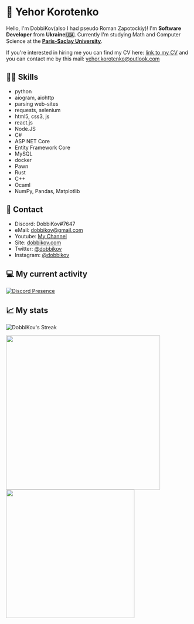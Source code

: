 # 👋 Yehor Korotenko
Hello, I'm DobbiKov(also I had pseudo Roman Zapotockiy)! I'm **Software Developer** from **Ukraine🇺🇦**. Currently I'm studying Math and Computer Science at the [**Paris-Saclay University**](https://universite-paris-saclay.fr). 

If you're interested in hiring me you can find my CV here: [link to my CV](https://dobbikov.com/about_me) and you can contact me by this mail: [yehor.korotenko@outlook.com](mailto:yehor.korotenko@outlook.com)

## 👨‍💻 Skills
- python
- aiogram, aiohttp
- parsing web-sites
- requests, selenium
- html5, css3, js
- react.js
- Node.JS
- C#
- ASP NET Core
- Entity Framework Core
- MySQL
- docker
- Pawn
- Rust
- C++
- Ocaml
- NumPy, Pandas, Matplotlib

## 🤝 Contact
- Discord: DobbiKov#7647
- eMail: dobbikov@gmail.com
- Youtube: [My Channel](https://www.youtube.com/channel/UCTZPd4-fWOOdaqLzBwJQolw)
- Site: [dobbikov.com](https://dobbikov.com)
- Twitter: [@dobbikov](https://x.com/dobbikov)
- Instagram: [@dobbikov](https://instagram.com/dobbikov)

## 💻 My current activity
[![Discord Presence](https://lanyard.cnrad.dev/api/396425797071798282)](https://discord.com/users/396425797071798282)

## 📈 My stats
![DobbiKov's Streak](https://github-readme-streak-stats.herokuapp.com/?user=DobbiKov&theme=vue-dark&hide_border=true)

<img width="420" src="https://github-readme-stats.vercel.app/api?username=dobbikov&theme=radical&show_icons=true&hide_border=true&include_all_commits=true&custom_title=My%20Github%20Stats"/><img width="350" src="https://github-readme-stats.vercel.app/api/top-langs/?username=dobbikov&layout=compact&theme=radical&hide_border=true"/>
